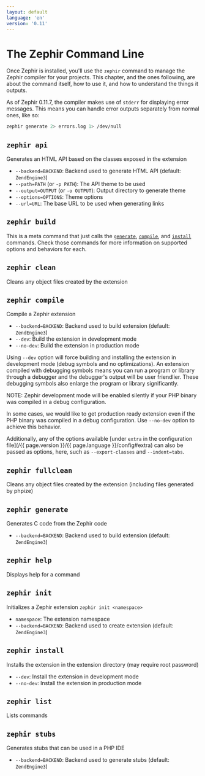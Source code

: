 ```yaml
---
layout: default
language: 'en'
version: '0.11'
---
```


# The Zephir Command Line

Once Zephir is installed, you'll use the `zephir` command to manage the Zephir compiler
for your projects. This chapter, and the ones following, are about the command itself, how
to use it, and how to understand the things it outputs.

As of Zephir 0.11.7, the compiler makes use of `stderr` for displaying error messages.
This means you can handle error outputs separately from normal ones, like so:

```bash
zephir generate 2> errors.log 1> /dev/null
```

<a name="zephir-api"></a>
## `zephir api`

Generates an HTML API based on the classes exposed in the extension

-   `--backend=BACKEND`:                 Backend used to generate HTML API (default: `ZendEngine3`)
-   `--path=PATH` (or `-p PATH`):        The API theme to be used
-   `--output=OUTPUT` (or `-o OUTPUT`):  Output directory to generate theme
-   `--options=OPTIONS`:                 Theme options
-   `--url=URL`:                         The base URL to be used when generating links

<a name="zephir-build"></a>
## `zephir build`

This is a meta command that just calls the [`generate`](#zephir-generate), [`compile`](#zephir-compile), and [`install`](#zephir-install) commands.
Check those commands for more information on supported options and behaviors for each.

<a name="zephir-clean"></a>
## `zephir clean`

Cleans any object files created by the extension

<a name="zephir-compile"></a>
## `zephir compile`

Compile a Zephir extension

-   `--backend=BACKEND`:                 Backend used to build extension (default: `ZendEngine3`)
-   `--dev`:                             Build the extension in development mode
-   `--no-dev`:                          Build the extension in production mode

Using `--dev` option will force building and installing the extension in development mode
(debug symbols and no optimizations). An extension compiled with debugging symbols means
you can run a program or library through a debugger and the debugger's output will be user
friendlier. These debugging symbols also enlarge the program or library significantly.

NOTE: Zephir development mode will be enabled silently if your PHP binary was compiled in
a debug configuration.

In some cases, we would like to get production ready extension even if the PHP binary was
compiled in a debug configuration. Use `--no-dev` option to achieve this behavior.

Additionally, any of the options available [under `extra` in the configuration
file](/{{ page.version }}/{{ page.language }}/config#extra) can also be passed as options, here, such as
`--export-classes` and `--indent=tabs`.

<a name="zephir-fullclean"></a>
## `zephir fullclean`

Cleans any object files created by the extension (including files generated by phpize)

<a name="zephir-generate"></a>
## `zephir generate`

Generates C code from the Zephir code

-   `--backend=BACKEND`:                 Backend used to build extension (default: `ZendEngine3`)

<a name="zephir-help"></a>
## `zephir help`

Displays help for a command

<a name="zephir-init"></a>
## `zephir init`

Initializes a Zephir extension
`zephir init <namespace>`

-   `namespace`:                         The extension namespace
-   `--backend=BACKEND`:                 Backend used to create extension (default: `ZendEngine3`)

<a name="zephir-install"></a>
## `zephir install`

Installs the extension in the extension directory (may require root password)

-   `--dev`:                             Install the extension in development mode
-   `--no-dev`:                          Install the extension in production mode

<a name="zephir-list"></a>
## `zephir list`

Lists commands

<a name="zephir-stubs"></a>
## `zephir stubs`

Generates stubs that can be used in a PHP IDE

-   `--backend=BACKEND`:                 Backend used to generate stubs (default: `ZendEngine3`)
